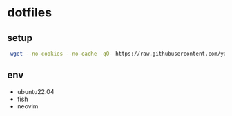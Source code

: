 # dotfiles

## setup

```sh
 wget --no-cookies --no-cache -qO- https://raw.githubusercontent.com/yashikota/dotfiles/master/setup.sh
```

## env

- ubuntu22.04
- fish
- neovim

